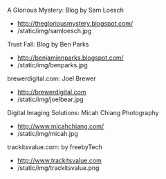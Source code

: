 A Glorious Mystery: Blog by Sam Loesch

* http://thegloriousmystery.blogspot.com/
* /static/img/samloesch.jpg

Trust Fall: Blog by Ben Parks

* http://benjaminnparks.blogspot.com/
* /static/img/benparks.jpg

brewerdigital.com: Joel Brewer

* http://brewerdigital.com
* /static/img/joelbear.jpg

Digital Imaging Solutions: Micah Chiang Photography

* http://www.micahchiang.com/
* /static/img/micah.jpg

trackitsvalue.com: by freebyTech

* http://www.trackitsvalue.com
* /static/img/trackitsvalue.png